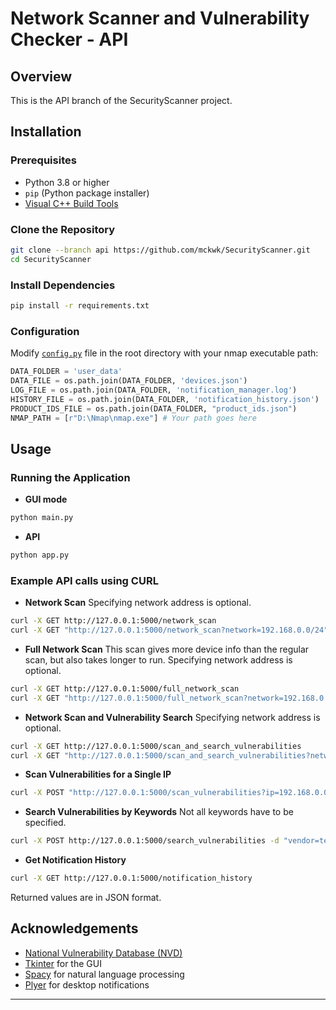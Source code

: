 # Network Scanner and Vulnerability Checker - API


## Overview


This is the API branch of the SecurityScanner project.



## Installation


### Prerequisites


- Python 3.8 or higher
- `pip` (Python package installer)
- [Visual C++ Build Tools](https://visualstudio.microsoft.com/visual-cpp-build-tools/)


### Clone the Repository


```bash
git clone --branch api https://github.com/mckwk/SecurityScanner.git
cd SecurityScanner
```


### Install Dependencies


```bash
pip install -r requirements.txt
```


### Configuration


Modify [`config.py`](command:_github.copilot.openRelativePath?%5B%7B%22scheme%22%3A%22file%22%2C%22authority%22%3A%22%22%2C%22path%22%3A%22%2Fd%3A%2Fgit%2FSecurityScanner%2Fconfig.py%22%2C%22query%22%3A%22%22%2C%22fragment%22%3A%22%22%7D%5D "d:\git\SecurityScanner\config.py") file in the root directory with your nmap executable path:


```python
DATA_FOLDER = 'user_data'
DATA_FILE = os.path.join(DATA_FOLDER, 'devices.json')
LOG_FILE = os.path.join(DATA_FOLDER, 'notification_manager.log')
HISTORY_FILE = os.path.join(DATA_FOLDER, 'notification_history.json')
PRODUCT_IDS_FILE = os.path.join(DATA_FOLDER, "product_ids.json")
NMAP_PATH = [r"D:\Nmap\nmap.exe"] # Your path goes here
```


## Usage


### Running the Application

- **GUI mode**
```bash
python main.py
```

- **API**
```bash
python app.py
```


### Example API calls using CURL


- **Network Scan**
Specifying network address is optional.
```bash
curl -X GET http://127.0.0.1:5000/network_scan
curl -X GET "http://127.0.0.1:5000/network_scan?network=192.168.0.0/24"
```

- **Full Network Scan** 
This scan gives more device info than the regular scan, but also takes longer to run. Specifying network address is optional.
```bash
curl -X GET http://127.0.0.1:5000/full_network_scan
curl -X GET "http://127.0.0.1:5000/full_network_scan?network=192.168.0.0/24"
```

- **Network Scan and Vulnerability Search**
Specifying network address is optional.
```bash
curl -X GET http://127.0.0.1:5000/scan_and_search_vulnerabilities
curl -X GET "http://127.0.0.1:5000/scan_and_search_vulnerabilities?network=192.168.0.0/24"
```

- **Scan Vulnerabilities for a Single IP**
```bash
curl -X POST "http://127.0.0.1:5000/scan_vulnerabilities?ip=192.168.0.0"
```

- **Search Vulnerabilities by Keywords**
Not all keywords have to be specified.
```bash
curl -X POST http://127.0.0.1:5000/search_vulnerabilities -d "vendor=test_model&os=test_vendor&device_info=test_id"
```

- **Get Notification History**
```bash
curl -X GET http://127.0.0.1:5000/notification_history
```

Returned values are in JSON format.



## Acknowledgements


- [National Vulnerability Database (NVD)](https://nvd.nist.gov/)
- [Tkinter](https://docs.python.org/3/library/tkinter.html) for the GUI
- [Spacy](https://spacy.io/) for natural language processing
- [Plyer](https://plyer.readthedocs.io/en/latest/) for desktop notifications


---
